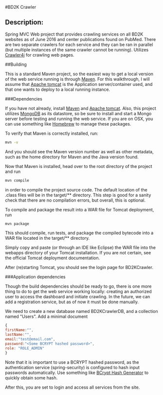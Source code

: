 #BD2K Crawler
## Description:

Spring MVC Web project that provides crawling services on all BD2K websites as of June 2016 and center publications found on PubMed. There are two separate crawlers for each service and they can be ran in parallel (but multiple instances of the same crawler cannot be running). Utilizes [Crawler4j](https://github.com/yasserg/crawler4j) for crawling web pages.

##Building

This is a standard Maven project, so the easiest way to get a local version of the web service running is through [Maven](https://maven.apache.org/). For this walkthrough, I will assume that [Apache tomcat](http://tomcat.apache.org/) is the Application server/container used, and that one wants to deploy to a local running instance.

###Dependencies

If you have not already, install [Maven](https://maven.apache.org/) and [Apache tomcat](http://tomcat.apache.org/). Also, this project utilizes [MongoDB](https://www.mongodb.com/) as its datastore, so be sure to install and start a Mongo server before testing and running the web service. If you are on OSX, you can use something like [Homebrew](http://brew.sh/) to manage these packages.

To verify that Maven is correctly installed, run:

```bash
mvn -v
```

And you should see the Maven version number as well as other metadata, such as the home directory for Maven and the Java version found.

Now that Maven is installed, head over to the root directory of the project and run

```bash
mvn compile
```

in order to compile the project source code. The default location of the .class files will be in the target/** directory. This step is good for a sanity check that there are no compilation errors, but overall, this is optional.

To compile and package the result into a WAR file for Tomcat deployment, run

```bash
mvn package
```

This should compile, run tests, and package the compiled bytecode into a WAR file located in the target/** directory.

Simply copy and paste (or through an IDE like Eclipse) the WAR file into the webapps directory of your Tomcat installation. If you are not certain, see the official Tomcat deployment documentation.

After (re)starting Tomcat, you should see the login page for BD2KCrawler.

###Application dependencies

Though the build dependencies should be ready to go, there is one more thing to do to get the web service working locally: creating an authorized user to access the dashboard and initiate crawling. In the future, we can add a registration service, but as of now it must be done manually.

We need to create a new database named BD2KCrawlerDB, and a collection named "Users". Add a minimal document 

```javascript
{
firstName:"",
lastName:"",
email:"test@email.com",
password:"<Some BCRYPT hashed password>",
role: "ROLE_ADMIN" 
}
```

Note that it is important to use a BCRYPT hashed password, as the authentication service (spring-security) is configured to hash input passwords automatically. Use something like [BCrypt Hash Generator](http://bcrypthashgenerator.apphb.com/) to quickly obtain some hash.

After this, you are set to login and access all services from the site.